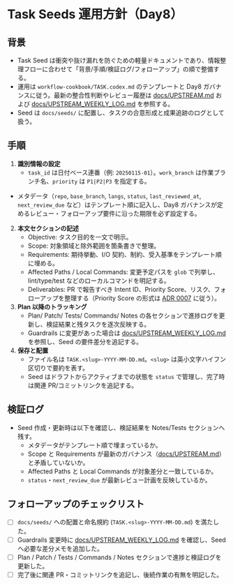 # Task Seeds 運用方針（Day8）

## 背景
- Task Seed は衝突や抜け漏れを防ぐための軽量ドキュメントであり、情報整理フローに合わせて「背景/手順/検証ログ/フォローアップ」の順で整備する。
- 運用は `workflow-cookbook/TASK.codex.md` のテンプレートと Day8 ガバナンスに従う。最新の整合性判断やレビュー履歴は [docs/UPSTREAM.md](UPSTREAM.md) および [docs/UPSTREAM_WEEKLY_LOG.md](UPSTREAM_WEEKLY_LOG.md) を参照する。
- Seed は `docs/seeds/` に配置し、タスクの合意形成と成果追跡のログとして扱う。

## 手順
1. **識別情報の設定**
   - `task_id` は日付ベース連番（例: `20250115-01`）。`work_branch` は作業ブランチ名、`priority` は `P1|P2|P3` を指定する。
  - メタデータ（`repo`, `base_branch`, `langs`, `status`, `last_reviewed_at`, `next_review_due` など）はテンプレート順に記入し、Day8 ガバナンスが定めるレビュー・フォローアップ要件に沿った期限を必ず設定する。
2. **本文セクションの記述**
   - Objective: タスク目的を一文で明示。
   - Scope: 対象領域と除外範囲を箇条書きで整理。
   - Requirements: 期待挙動、I/O 契約、制約、受入基準をテンプレート順に埋める。
   - Affected Paths / Local Commands: 変更予定パスを `glob` で列挙し、lint/type/test などのローカルコマンドを明記する。
   - Deliverables: PR で報告すべき Intent ID、Priority Score、リスク、フォローアップを整理する（Priority Score の形式は [ADR 0007](adr/0007-proposal-priority-handshake.md) に従う）。
3. **Plan 以降のトラッキング**
   - Plan/ Patch/ Tests/ Commands/ Notes の各セクションで進捗ログを更新し、検証結果と残タスクを逐次反映する。
   - Guardrails に変更があった場合は [docs/UPSTREAM_WEEKLY_LOG.md](UPSTREAM_WEEKLY_LOG.md) を参照し、Seed の要件差分を追記する。
4. **保存と配置**
   - ファイル名は `TASK.<slug>-YYYY-MM-DD.md`。`<slug>` は英小文字ハイフン区切りで要約を表す。
   - Seed はドラフトからアクティブまでの状態を `status` で管理し、完了時は関連 PR/コミットリンクを追記する。

## 検証ログ
- Seed 作成・更新時は以下を確認し、検証結果を Notes/Tests セクションへ残す。
  - メタデータがテンプレート順で埋まっているか。
  - Scope と Requirements が最新のガバナンス（[docs/UPSTREAM.md](UPSTREAM.md)）と矛盾していないか。
  - Affected Paths と Local Commands が対象差分と一致しているか。
  - `status`・`next_review_due` が最新レビュー計画を反映しているか。

## フォローアップのチェックリスト
- [ ] `docs/seeds/` への配置と命名規約 (`TASK.<slug>-YYYY-MM-DD.md`) を満たした。
- [ ] Guardrails 変更時に [docs/UPSTREAM_WEEKLY_LOG.md](UPSTREAM_WEEKLY_LOG.md) を確認し、Seed へ必要な差分メモを追加した。
- [ ] Plan / Patch / Tests / Commands / Notes セクションで進捗と検証ログを更新した。
- [ ] 完了後に関連 PR・コミットリンクを追記し、後続作業の有無を明記した。
